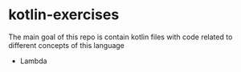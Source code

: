 # kotlin-exercises
The main goal of this repo is contain kotlin files with code related to different concepts of this language

- Lambda